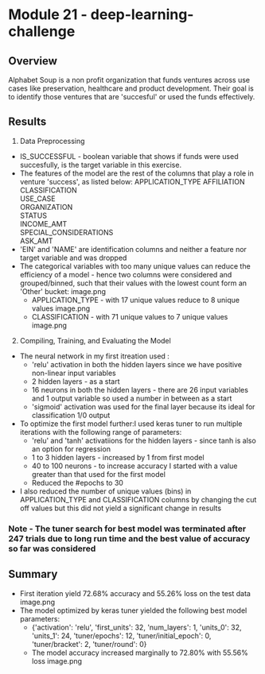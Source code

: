 # Module 21 - deep-learning-challenge

## Overview 
Alphabet Soup is a non profit organization that funds ventures across use cases like preservation, healthcare and product development. Their goal is to identify those ventures that are 'succesful' or used the funds effectively.

## Results

1. Data Preprocessing

* IS_SUCCESSFUL - boolean variable that shows if funds were used succesfully, is the target variable in this exercise. 
* The features of the model are the rest of the columns that play a role in venture 'success', as listed below:
APPLICATION_TYPE
AFFILIATION	
CLASSIFICATION	
USE_CASE	
ORGANIZATION	
STATUS	
INCOME_AMT	
SPECIAL_CONSIDERATIONS	
ASK_AMT
* 'EIN' and 'NAME' are identification columns and neither a feature nor target variable and was dropped
* The categorical variables with too many unique values can reduce the efficiency of a model - hence two columns were considered and grouped/binned, such that their values with the lowest count form an 'Other' bucket:
image.png
    * APPLICATION_TYPE - with 17 unique values reduce to 8 unique values
    image.png
    * CLASSIFICATION - with 71 unique values to 7 unique values
    image.png

2. Compiling, Training, and Evaluating the Model

* The neural network in my first itreation used :
    * 'relu' activation in both the hidden layers since we have positive non-linear input variables
    * 2 hidden layers - as a start
    * 16 neurons in both the hidden layers - there are 26 input variables and 1 output variable so used a number in between as a start
    * 'sigmoid' activation was used for the final layer because its ideal for classification 1/0 output
* To optimize the first model further:I used keras tuner to run multiple iterations with the following range of parameters:
    * 'relu' and 'tanh' activatiions for the hidden layers - since tanh is also an option for regression        
    * 1 to 3 hidden layers - increased by 1 from first model
    * 40 to 100 neurons - to increase accuracy I started with a value greater than that used for the first model
    * Reduced the #epochs to 30
* I also reduced the number of unique values (bins) in APPLICATION_TYPE and CLASSIFICATION columns by changing the cut off values but this did not yield a significant change in results

### Note - The tuner search for best model was terminated after 247 trials due to long run time and the best value of accuracy so far was considered

## Summary

* First iteration yield 72.68% accuracy and 55.26% loss on the test data
    image.png
* The model optimized by keras tuner yielded the following best model parameters:
    * {'activation': 'relu', 'first_units': 32, 'num_layers': 1, 'units_0': 32, 'units_1': 24, 'tuner/epochs': 12, 'tuner/initial_epoch': 0, 'tuner/bracket': 2, 'tuner/round': 0}
    * The model accuracy increased marginally to 72.80% with 55.56% loss
    image.png
